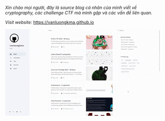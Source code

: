 _Xin chào mọi người, đây là source blog cá nhân của mình viết về cryptography, các challenge CTF mà mình gặp và các vấn đề liên quan._

_Visit website:_ https://vanluongkma.github.io

![gif](/assets/image/vanluongkma_gif.gif)
